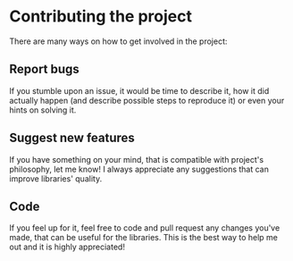 # Contributing the project

There are many ways on how to get involved in the project:

## Report bugs

If you stumble upon an issue, it would be time to describe it,
how it did actually happen (and describe possible steps to reproduce it) or even your hints on solving it.

## Suggest new features

If you have something on your mind, that is compatible with project's philosophy, let me know! I always appreciate any suggestions that can improve libraries' quality.

## Code

If you feel up for it, feel free to code and pull request any changes you've made, that can be useful for the libraries. This is the best way to help me out and it is highly appreciated!
